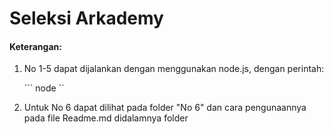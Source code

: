 # Seleksi Arkademy

#### Keterangan:

1. No 1-5 dapat dijalankan dengan menggunakan node.js, dengan perintah:

   ``` node <nama file>``

2. Untuk No 6 dapat dilihat pada folder "No 6" dan cara pengunaannya pada file Readme.md didalamnya folder